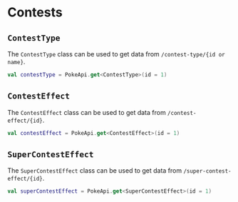 # Contests

## `ContestType`

The `ContestType` class can be used to get data from `/contest-type/{id or name}`.

```kotlin
val contestType = PokeApi.get<ContestType>(id = 1)
```

## `ContestEffect`

The `ContestEffect` class can be used to get data from `/contest-effect/{id}`.

```kotlin
val contestEffect = PokeApi.get<ContestEffect>(id = 1)
```

## `SuperContestEffect`

The `SuperContestEffect` class can be used to get data from `/super-contest-effect/{id}`.

```kotlin
val superContestEffect = PokeApi.get<SuperContestEffect>(id = 1)
```
